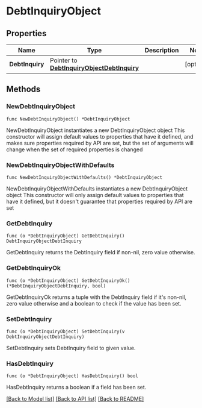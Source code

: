 # DebtInquiryObject

## Properties

Name | Type | Description | Notes
------------ | ------------- | ------------- | -------------
**DebtInquiry** | Pointer to [**DebtInquiryObjectDebtInquiry**](DebtInquiryObjectDebtInquiry.md) |  | [optional] 

## Methods

### NewDebtInquiryObject

`func NewDebtInquiryObject() *DebtInquiryObject`

NewDebtInquiryObject instantiates a new DebtInquiryObject object
This constructor will assign default values to properties that have it defined,
and makes sure properties required by API are set, but the set of arguments
will change when the set of required properties is changed

### NewDebtInquiryObjectWithDefaults

`func NewDebtInquiryObjectWithDefaults() *DebtInquiryObject`

NewDebtInquiryObjectWithDefaults instantiates a new DebtInquiryObject object
This constructor will only assign default values to properties that have it defined,
but it doesn't guarantee that properties required by API are set

### GetDebtInquiry

`func (o *DebtInquiryObject) GetDebtInquiry() DebtInquiryObjectDebtInquiry`

GetDebtInquiry returns the DebtInquiry field if non-nil, zero value otherwise.

### GetDebtInquiryOk

`func (o *DebtInquiryObject) GetDebtInquiryOk() (*DebtInquiryObjectDebtInquiry, bool)`

GetDebtInquiryOk returns a tuple with the DebtInquiry field if it's non-nil, zero value otherwise
and a boolean to check if the value has been set.

### SetDebtInquiry

`func (o *DebtInquiryObject) SetDebtInquiry(v DebtInquiryObjectDebtInquiry)`

SetDebtInquiry sets DebtInquiry field to given value.

### HasDebtInquiry

`func (o *DebtInquiryObject) HasDebtInquiry() bool`

HasDebtInquiry returns a boolean if a field has been set.


[[Back to Model list]](../README.md#documentation-for-models) [[Back to API list]](../README.md#documentation-for-api-endpoints) [[Back to README]](../README.md)


